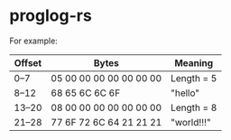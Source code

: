 # proglog-rs



For example:


| Offset | Bytes                            | Meaning                    |
|--------|----------------------------------|----------------------------|
| 0–7    | 05 00 00 00 00 00 00 00          | Length = 5                |
| 8–12   | 68 65 6C 6C 6F                   | "hello"                   |
| 13–20  | 08 00 00 00 00 00 00 00          | Length = 8                |
| 21–28  | 77 6F 72 6C 64 21 21 21          | "world!!!"                |


